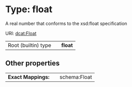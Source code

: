 
# Type: float


A real number that conforms to the xsd:float specification

URI: [dcat:Float](http://www.w3.org/ns/dcat#Float)

|  |  |  |
| --- | --- | --- |
| Root (builtin) type | | **float** |

## Other properties

|  |  |  |
| --- | --- | --- |
| **Exact Mappings:** | | schema:Float |

